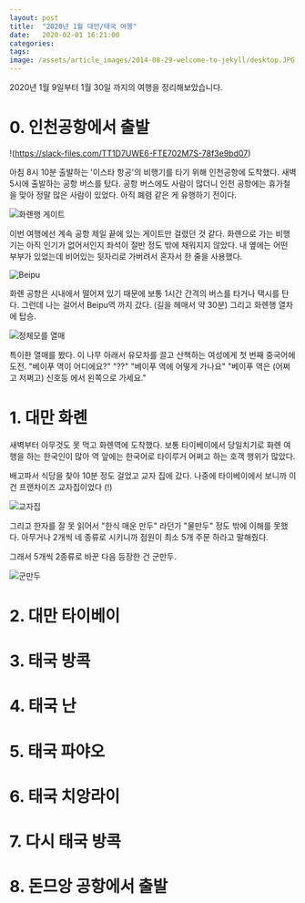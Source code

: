 ```yaml
---
layout: post
title:  "2020년 1월 대만/태국 여행"
date:   2020-02-01 16:21:00
categories: 
tags:
image: /assets/article_images/2014-08-29-welcome-to-jekyll/desktop.JPG
---
```


2020년 1월 9일부터 1월 30일 까지의 여행을 정리해보았습니다.

# 0. 인천공항에서 출발

!(https://slack-files.com/TT1D7UWE6-FTE702M7S-78f3e9bd07)

아침 8시 10분 출발하는 '이스타 항공'의 비행기를 타기 위해 인천공항에 도착했다.
새벽 5시에 출발하는 공항 버스를 탔다.
공항 버스에도 사람이 많더니 인천 공항에는 휴가철을 맞아 정말 많은 사람이 있었다.
아직 폐렴 같은 게 유행하기 전이다.

![화롄행 게이트]()

이번 여행에선 계속 공항 제일 끝에 있는 게이트만 걸렸던 것 같다.
화롄으로 가는 비행기는 아직 인기가 없어서인지 좌석이 절반 정도 밖에 채워지지 않았다.
내 옆에는 어떤 부부가 있었는데 비어있는 뒷자리로 가버려서 혼자서 한 줄을 사용했다.

![Beipu]()

화롄 공항은 시내에서 떨어져 있기 때문에 보통 1시간 간격의 버스를 타거나 택시를 탄다.
그런데 나는 걸어서 Beipu역 까지 갔다. (길을 헤매서 약 30분)
그리고 화롄행 열차에 탑승.

![정체모를 열매]()

특이한 열매를 봤다. 이 나무 아래서 유모차를 끌고 산책하는 여성에게 첫 번째 중국어에 도전.
"베이푸 역이 어디에요?"
"??"
"베이푸 역에 어떻게 가나요"
"베이푸 역은 (어쩌고 저쩌고) 신호등 에서 왼쪽으로 가세요."

# 1. 대만 화롄

새벽부터 아무것도 못 먹고 화롄역에 도착했다. 보통 타이베이에서 당일치기로 화롄 여행을 하는 한국인이
많아 역 앞에는 한국어로 타이루거 어쩌고 하는 호객 행위가 많았다.

배고파서 식당을 찾아 10분 정도 걸었고 교자 집에 갔다. 나중에 타이베이에서 보니까 이건
프랜차이즈 교자집이었다 (!)

![교자집]()

그리고 한자를 잘 못 읽어서 "한식 매운 만두" 라던가 "물만두" 정도 밖에 이해를 못했다.
아무거나 2개씩 네 종류로 시키니까 점원이 최소 5개 주문 하라고 말해줬다.

그래서 5개씩 2종류로 바꾼 다음 등장한 건 군만두.

![군만두]()


# 2. 대만 타이베이
# 3. 태국 방콕
# 4. 태국 난
# 5. 태국 파야오
# 6. 태국 치앙라이
# 7. 다시 태국 방콕
# 8. 돈므앙 공항에서 출발